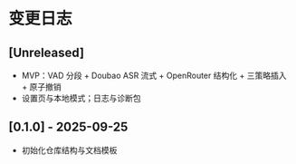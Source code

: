 # 变更日志

## [Unreleased]
- MVP：VAD 分段 + Doubao ASR 流式 + OpenRouter 结构化 + 三策略插入 + 原子撤销
- 设置页与本地模式；日志与诊断包

## [0.1.0] - 2025-09-25
- 初始化仓库结构与文档模板
